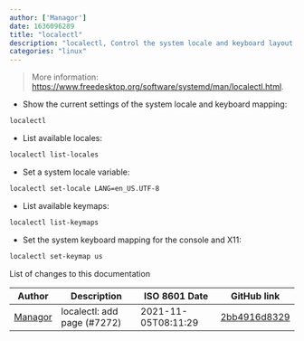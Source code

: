 ```yaml
---
author: ['Managor']
date: 1636096289
title: "localectl"
description: "localectl, Control the system locale and keyboard layout settings."
categories: "linux"
---
```

> More information: <https://www.freedesktop.org/software/systemd/man/localectl.html>.

- Show the current settings of the system locale and keyboard mapping:

```bash
localectl
```

- List available locales:

```bash
localectl list-locales
```

- Set a system locale variable:

```bash
localectl set-locale LANG=en_US.UTF-8
```

- List available keymaps:

```bash
localectl list-keymaps
```

- Set the system keyboard mapping for the console and X11:

```bash
localectl set-keymap us
```
List of changes to this documentation


Author | Description | ISO 8601 Date | GitHub link
------|-----|-----|-----
[Managor](mailto:42655600+Managor@users.noreply.github.com) | localectl: add page (#7272) | 2021-11-05T08:11:29 | [2bb4916d8329](https://github.com/tldr-pages/tldr/commit/2bb4916d83292aabeb0618acca815ffcf899d001)

